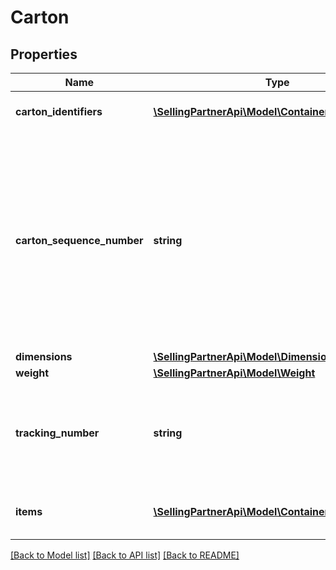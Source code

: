 # Carton

## Properties
Name | Type | Description | Notes
------------ | ------------- | ------------- | -------------
**carton_identifiers** | [**\SellingPartnerApi\Model\ContainerIdentification[]**](ContainerIdentification.md) | A list of carton identifiers. | [optional] 
**carton_sequence_number** | **string** | Carton sequence number for the carton. The first carton will be 001, the second 002, and so on. This number is used as a reference to refer to this carton from the pallet level. | 
**dimensions** | [**\SellingPartnerApi\Model\Dimensions**](Dimensions.md) |  | [optional] 
**weight** | [**\SellingPartnerApi\Model\Weight**](Weight.md) |  | [optional] 
**tracking_number** | **string** | This is required to be provided for every carton in the small parcel shipments. | [optional] 
**items** | [**\SellingPartnerApi\Model\ContainerItem[]**](ContainerItem.md) | A list of container item details. | 

[[Back to Model list]](../README.md#documentation-for-models) [[Back to API list]](../README.md#documentation-for-api-endpoints) [[Back to README]](../README.md)


